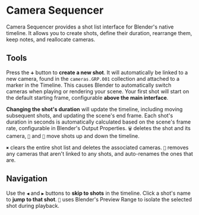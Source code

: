 # Camera Sequencer
Camera Sequencer provides a shot list interface for Blender's native timeline. It allows you to create shots, define their duration, rearrange them, keep notes, and reallocate cameras.

## Tools
Press the `➕` button to **create a new shot**. It will automatically be linked to a new camera, found in the `cameras.GRP.001` collection and attached to a marker in the Timeline. This causes Blender to automatically switch cameras when playing or rendering your scene. Your first shot will start on the default starting frame, configurable **above the main interface**.

**Changing the shot's duration** will update the timeline, including moving subsequent shots, and updating the scene's end frame. Each shot's duration in seconds is automatically calculated based on the scene's frame rate, configurable in Blender's Output Properties. `🗑️` deletes the shot and its camera, `🔼` and `🔽` move shots up and down the timeline.

`✖️` clears the entire shot list and deletes the associated cameras. `🧹` removes any cameras that aren't linked to any shots, and auto-renames the ones that are.

## Navigation
Use the `◀️` and `▶️` buttons to **skip to shots** in the timeline. Click a shot's name to **jump to that shot**. `🔎` uses Blender's Preview Range to isolate the selected shot during playback.
